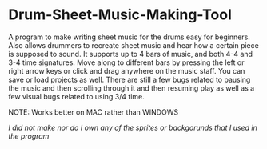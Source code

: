 Drum-Sheet-Music-Making-Tool
============================

A program to make writing sheet music for the drums easy for beginners. Also allows drummers to recreate sheet music and hear how a certain piece is supposed to sound. It supports up to 4 bars of music, and both 4-4 and 3-4 time signatures. Move along to different bars by pressing the left or right arrow keys or click and drag anywhere on the music staff. You can save or load projects as well. There are still a few bugs related to pausing the music and then scrolling through it and then resuming play as well as a few visual bugs related to using 3/4 time.

NOTE: Works better on MAC rather than WINDOWS

*I did not make nor do I own any of the sprites or backgorunds that I used in the program*
